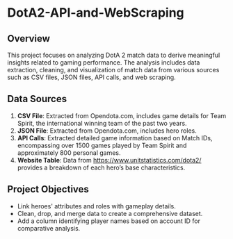 # DotA2-API-and-WebScraping

## Overview
This project focuses on analyzing DotA 2 match data to derive meaningful insights related to gaming performance. The analysis includes data extraction, cleaning, and visualization of match data from various sources such as CSV files, JSON files, API calls, and web scraping.

## Data Sources
1. **CSV File**: Extracted from Opendota.com, includes game details for Team Spirit, the international winning team of the past two years.
2. **JSON File**: Extracted from Opendota.com, includes hero roles.
3. **API Calls**: Extracted detailed game information based on Match IDs, encompassing over 1500 games played by Team Spirit and approximately 800 personal games.
4. **Website Table**: Data from https://www.unitstatistics.com/dota2/ provides a breakdown of each hero’s base characteristics.

## Project Objectives
- Link heroes' attributes and roles with gameplay details.
- Clean, drop, and merge data to create a comprehensive dataset.
- Add a column identifying player names based on account ID for comparative analysis.
